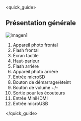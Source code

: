 <quick_guide> 

## Présentation générale

![Imagen1](http://static.energysistem.com/images/manuals/42238/55d31624c5499.jpg)

1. Appareil photo frontal
2. Flash frontal
3. Écran tactile
4. Haut-parleur
5. Flash arrière
6. Appareil photo arrière
7. Entrée microSD
8. Bouton de démarrage/éteint
9. Bouton de volume +/-
10. Sortie pour les écouteurs
11. Entrée MiniHDMI
12. Entrée microUSB

</quick_guide>
